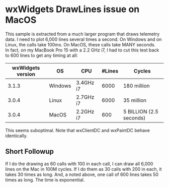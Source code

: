 # wxWidgets DrawLines issue on MacOS

This sample is extracted from a much larger program that draws telemetry
data.  I need to plot 6,000 lines several times a second.  On Windows and 
on Linux, the calls take 100ms.  On MacOS, these calls take MANY seconds.  
In fact, on my MacBook Pro 15 with a 2.2 GHz i7, I had to cut this test 
back to 600 lines to get any timing at all:

| wxWidgets version | OS | CPU | #Lines | Cycles |
|---|---|---|---|---|
| 3.1.3 | Windows | 3.4GHz i7 | 6000 | 180 million |
| 3.0.4 | Linux | 2.7GHz i7 | 6000 |35 million |
| 3.0.4 | MacOS | 2.2GHz i7 | 600 | 5 BILLION (2.5 seconds) |

This seems suboptimal.  Note that wxClientDC and wxPaintDC behave 
identically.

## Short Followup

If I do the drawing as 60 calls with 100 in each call, I can draw all
6,000 lines on the Mac in 100M cycles.  If I do them as 30 calls with
200 in each, it takes 30 times as long.  And, a noted above, one call of
600 lines takes 50 times as long.  The time is exponential.
